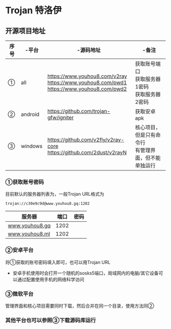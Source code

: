 # Trojan 特洛伊





## 开源项目地址

| 序号 | -平台   | -源码地址 | -备注 |
| ------- | --------- | ----- | ----- |
|①|all|https://www.youhou8.com/v2ray<br/>https://www.youhou8.com/pwd1<br/>https://www.youhou8.com/pwd2|获取账号端口<br/>获取服务器1密码<br/>获取服务器2密码|
| ② | android | https://github.com/trojan-gfw/igniter | 获取安卓apk |
|③|windows|https://github.com/v2fly/v2ray-core<br/>https://github.com/2dust/v2rayN|核心项目，但是只有命令行<br/>有管理界面，但不能单独运行|



### ①获取账号密码

目前默认的服务器列表为，一般Trojan URL格式为

```
trojan://c30e9c9d@www.youhou8.gq:1202
```

| 服务器      | 端口 | 密码 |
| ----------- | ---- | ---- |
| www.youhou8.gq | 1202 |      |
| www.youhou8.ml | 1202 |      |



### ②安卓平台

将①获取的账号密码填入即可，也可以用Trojan URL

* 安卓手机使用时会打开一个随机的sosks5端口，局域网内的电脑/其它设备可以通过配置使用手机的网络科学访问

### ③微软平台

管理界面和核心项目需要同时下载，然后合并在同一个目录，使用方法同②



### 其他平台也可以参照③下载源码库运行
